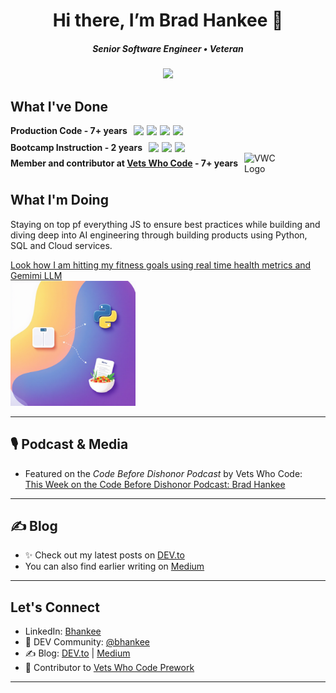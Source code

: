 <div align="center"> 
<h1>Hi there, I’m Brad Hankee 👋 </h1>
<h5>Senior Software Engineer • Veteran </h5>
</div>


 

<p align="center">
  <a href="https://www.linkedin.com/in/brad-hankee/" target="_blank"><img src="https://img.shields.io/badge/LinkedIn-%230077B5.svg?style=for-the-badge&logo=linkedin&logoColor=white"/></a>
</p>

<div> 
  <h2>What I've Done</h2>

  <div style="display: flex;  align-items: center; gap: 10px; flex-wrap: nowrap;">
    <h4 style="margin: 0;">Production Code - 7+ years</h4>
    <div style="display: inline-flex; gap: 5px;">
      <img src="https://img.shields.io/badge/JavaScript-F7DF1E?style=for-the-badge&logo=javascript&logoColor=black"/>
      <img src="https://img.shields.io/badge/Next.js-000000?style=for-the-badge&logo=next.js&logoColor=white"/>
      <img src="https://img.shields.io/badge/React-20232A?style=for-the-badge&logo=react&logoColor=61DAFB"/>    
      <img src="https://img.shields.io/badge/SQL-4479A1?style=for-the-badge&logo=mysql&logoColor=white"/>      
    </div>    
  </div>
   <div style="display: flex; margin-top: 10px; align-items: center; gap: 10px; flex-wrap: nowrap;">
    <h4 style="margin: 0;">Bootcamp Instruction -  2 years</h4>
    <div style="display: inline-flex; gap: 5px;">
      <img src="https://img.shields.io/badge/JavaScript-F7DF1E?style=for-the-badge&logo=javascript&logoColor=black"/>    
      <img src="https://img.shields.io/badge/React-20232A?style=for-the-badge&logo=react&logoColor=61DAFB"/>    
      <img src="https://img.shields.io/badge/SQL-4479A1?style=for-the-badge&logo=mysql&logoColor=white"/>      
    </div>    
  </div>
     <div style="display: flex;  align-items: center; gap: 10px; flex-wrap: nowrap;">
    <h4 style="margin: 0;">Member and contributor at   <a href="https://github.com/Vets-Who-Code" target="_blank">Vets Who Code</a> - 7+ years</h4>
    <div style="display: inline-flex; gap: 5px;">
     <img src="https://avatars1.githubusercontent.com/u/18350560?s=200&v=4" alt="VWC Logo" width="75" />    
    </div>    
  </div>
</div>




<div>
<h2>What I'm Doing</h2>
<p>Staying on top pf everything JS to ensure best practices while building and diving deep into AI engineering through building products using Python, SQL and Cloud services.</p>
  <a href="https://github.com/bhankee/health-ai" target="_blank">
        Look how I am hitting my fitness goals using real time health metrics and Gemimi LLM
          <br />
        <img src="images/health-ai-1.png" alt="My Image" width="200"/>
  </a>
</div>

---

## 🎙️ Podcast & Media
- Featured on the *Code Before Dishonor Podcast* by Vets Who Code:  
  [This Week on the Code Before Dishonor Podcast: Brad Hankee](https://medium.com/vets-who-code/this-week-on-the-code-before-dishonor-podcast-we-speak-to-brad-hankee-our-own-foodie-veteran-5ce47547b826)  

---

## ✍️ Blog
- ✨ Check out my latest posts on [DEV.to](https://dev.to/bhankee)  
- You can also find earlier writing on [Medium](https://medium.com/@brad.hankee)  

---

##  Let's Connect
- LinkedIn: [Bhankee](https://www.linkedin.com/in/brad-hankee/)
- 💬 DEV Community: [@bhankee](https://dev.to/bhankee)  
- ✍️ Blog: [DEV.to](https://dev.to/bhankee) | [Medium](https://medium.com/@brad.hankee)  
- 🤝 Contributor to [Vets Who Code Prework](https://github.com/Vets-Who-Code/Prework)  

---






